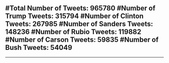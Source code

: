 #Total Number of Tweets: 965780 
#Number of Trump Tweets: 315794
#Number of Clinton Tweets: 267985
#Number of Sanders Tweets: 148236
#Number of Rubio Tweets: 119882
#Number of Carson Tweets: 59835
#Number of Bush Tweets: 54049
---
---
